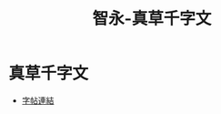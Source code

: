 ﻿---
title: '智永-真草千字文'
tag: '墨跡'
---
# 真草千字文
* [字帖連結](https://digitalarchive.npm.gov.tw/Painting/Content?pid=1932&Dept=P)
